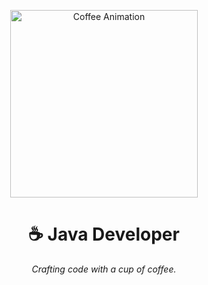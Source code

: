 <p align="center">
  <img src="https://raw.githubusercontent.com/IcyOrca/IcyOrca/blob/main/coffee.svg" alt="Coffee Animation" width="300">
</p>

<h1 align="center">☕ Java Developer</h1>

<p align="center">
  <i>Crafting code with a cup of coffee.</i>
</p>
